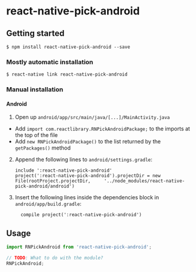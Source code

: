 
# react-native-pick-android

## Getting started

`$ npm install react-native-pick-android --save`

### Mostly automatic installation

`$ react-native link react-native-pick-android`

### Manual installation


#### Android

1. Open up `android/app/src/main/java/[...]/MainActivity.java`
  - Add `import com.reactlibrary.RNPickAndroidPackage;` to the imports at the top of the file
  - Add `new RNPickAndroidPackage()` to the list returned by the `getPackages()` method
2. Append the following lines to `android/settings.gradle`:
  	```
  	include ':react-native-pick-android'
  	project(':react-native-pick-android').projectDir = new File(rootProject.projectDir, 	'../node_modules/react-native-pick-android/android')
  	```
3. Insert the following lines inside the dependencies block in `android/app/build.gradle`:
  	```
      compile project(':react-native-pick-android')
  	```


## Usage
```javascript
import RNPickAndroid from 'react-native-pick-android';

// TODO: What to do with the module?
RNPickAndroid;
```
  
